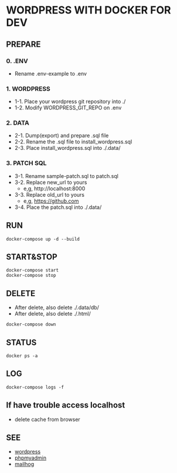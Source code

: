 WORDPRESS WITH DOCKER FOR DEV
====

## PREPARE

### 0. .ENV
* Rename .env-example to .env

### 1. WORDPRESS
* 1-1. Place your wordpress git repository into ./
* 1-2. Modify WORDPRESS_GIT_REPO on .env

### 2. DATA
* 2-1. Dump(export) and prepare .sql file
* 2-2. Rename the .sql file to install_wordpress.sql
* 2-3. Place install_wordpress.sql into ./.data/

### 3. PATCH SQL
* 3-1. Rename sample-patch.sql to patch.sql
* 3-2. Replace new_url to yours
	* e,g, http://localhost:8000
* 3-3. Replace old_url to yours
	* e,g, https://github.com
* 3-4. Place the patch.sql into ./.data/

## RUN
```
docker-compose up -d --build
```

## START&STOP
```
docker-compose start
docker-compose stop
```

## DELETE
* After delete, also delete ./.data/db/
* After delete, also delete ./.html/

```
docker-compose down
```

## STATUS
```
docker ps -a
```

## LOG
```
docker-compose logs -f
```

## If have trouble access localhost
* delete cache from browser

## SEE
* [wordpress](http://localhost:8000/)
* [phpmyadmin](http://localhost:9010/)
* [mailhog](http://localhost:8025/)
